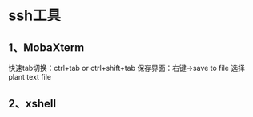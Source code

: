 # ssh工具

## 1、MobaXterm
快速tab切换：ctrl+tab   or    ctrl+shift+tab
保存界面：右键->save to file    选择plant text file


## 2、xshell


